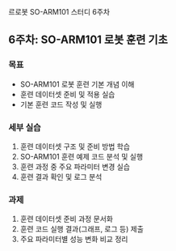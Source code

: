 르로봇 SO-ARM101 스터디 6주차

## 6주차: SO-ARM101 로봇 훈련 기초

### 목표
- SO-ARM101 로봇 훈련 기본 개념 이해
- 훈련 데이터셋 준비 및 적용 실습
- 기본 훈련 코드 작성 및 실행

### 세부 실습
1. 훈련 데이터셋 구조 및 준비 방법 학습
2. SO-ARM101 훈련 예제 코드 분석 및 실행
3. 훈련 과정 중 주요 파라미터 변경 실습
4. 훈련 결과 확인 및 로그 분석

### 과제
1. 훈련 데이터셋 준비 과정 문서화
2. 훈련 코드 실행 결과(그래프, 로그 등) 제출
3. 주요 파라미터별 성능 변화 비교 정리